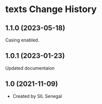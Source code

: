 texts Change History
====================

1.1.0 (2023-05-18)
----------------
Casing enabled.

1.0.1 (2023-01-23)
----------------
Updated documentaion

1.0 (2021-11-09)
----------------
* Created by SIL Senegal

